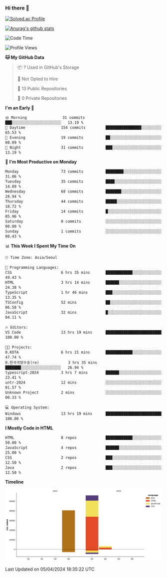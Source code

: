 ### Hi there 👋

[![Solved.ac Profile](http://mazassumnida.wtf/api/v2/generate_badge?boj=qwert3748)](https://solved.ac/qwert3748/)

[![Anurag's github stats](https://github-readme-stats.vercel.app/api?username=hong3737)](https://github.com/anuraghazra/github-readme-stats)
<!--START_SECTION:waka-->
![Code Time](http://img.shields.io/badge/Code%20Time-121%20hrs%2034%20mins-blue)

![Profile Views](http://img.shields.io/badge/Profile%20Views-19-blue)

**🐱 My GitHub Data** 

> 📦 ? Used in GitHub's Storage 
 > 
> 🚫 Not Opted to Hire
 > 
> 📜 13 Public Repositories 
 > 
> 🔑 0 Private Repositories 
 > 
**I'm an Early 🐤** 

```text
🌞 Morning                31 commits          ███░░░░░░░░░░░░░░░░░░░░░░   13.19 % 
🌆 Daytime                154 commits         ████████████████░░░░░░░░░   65.53 % 
🌃 Evening                19 commits          ██░░░░░░░░░░░░░░░░░░░░░░░   08.09 % 
🌙 Night                  31 commits          ███░░░░░░░░░░░░░░░░░░░░░░   13.19 % 
```
📅 **I'm Most Productive on Monday** 

```text
Monday                   73 commits          ████████░░░░░░░░░░░░░░░░░   31.06 % 
Tuesday                  35 commits          ████░░░░░░░░░░░░░░░░░░░░░   14.89 % 
Wednesday                68 commits          ███████░░░░░░░░░░░░░░░░░░   28.94 % 
Thursday                 44 commits          █████░░░░░░░░░░░░░░░░░░░░   18.72 % 
Friday                   14 commits          █░░░░░░░░░░░░░░░░░░░░░░░░   05.96 % 
Saturday                 0 commits           ░░░░░░░░░░░░░░░░░░░░░░░░░   00.00 % 
Sunday                   1 commits           ░░░░░░░░░░░░░░░░░░░░░░░░░   00.43 % 
```


📊 **This Week I Spent My Time On** 

```text
🕑︎ Time Zone: Asia/Seoul

💬 Programming Languages: 
CSS                      6 hrs 35 mins       ████████████░░░░░░░░░░░░░   49.43 % 
HTML                     3 hrs 14 mins       ██████░░░░░░░░░░░░░░░░░░░   24.38 % 
TypeScript               1 hr 46 mins        ███░░░░░░░░░░░░░░░░░░░░░░   13.35 % 
TSConfig                 52 mins             ██░░░░░░░░░░░░░░░░░░░░░░░   06.58 % 
JavaScript               32 mins             █░░░░░░░░░░░░░░░░░░░░░░░░   04.11 % 

🔥 Editors: 
VS Code                  13 hrs 19 mins      █████████████████████████   100.00 % 

🐱‍💻 Projects: 
0.KDTA                   6 hrs 21 mins       ████████████░░░░░░░░░░░░░   47.74 % 
0.한국국방수송(re)             3 hrs 35 mins       ███████░░░░░░░░░░░░░░░░░░   26.94 % 
typescript-2024          3 hrs 7 mins        ██████░░░░░░░░░░░░░░░░░░░   23.41 % 
untr-2024                12 mins             ░░░░░░░░░░░░░░░░░░░░░░░░░   01.57 % 
Unknown Project          2 mins              ░░░░░░░░░░░░░░░░░░░░░░░░░   00.33 % 

💻 Operating System: 
Windows                  13 hrs 19 mins      █████████████████████████   100.00 % 
```

**I Mostly Code in HTML** 

```text
HTML                     8 repos             ████████████░░░░░░░░░░░░░   50.00 % 
JavaScript               4 repos             ██████░░░░░░░░░░░░░░░░░░░   25.00 % 
CSS                      2 repos             ███░░░░░░░░░░░░░░░░░░░░░░   12.50 % 
Java                     2 repos             ███░░░░░░░░░░░░░░░░░░░░░░   12.50 % 
```



**Timeline**

![Lines of Code chart](https://raw.githubusercontent.com/hong3737/hong3737/main/assets/bar_graph.png)


 Last Updated on 05/04/2024 18:35:22 UTC
<!--END_SECTION:waka-->
<!--
**hong3737/hong3737** is a ✨ _special_ ✨ repository because its `README.md` (this file) appears on your GitHub profile.

Here are some ideas to get you started:

- 🔭 I’m currently working on ...
- 🌱 I’m currently learning ...
- 👯 I’m looking to collaborate on ...
- 🤔 I’m looking for help with ...
- 💬 Ask me about ...
- 📫 How to reach me: ...
- 😄 Pronouns: ...
- ⚡ Fun fact: ...
-->
